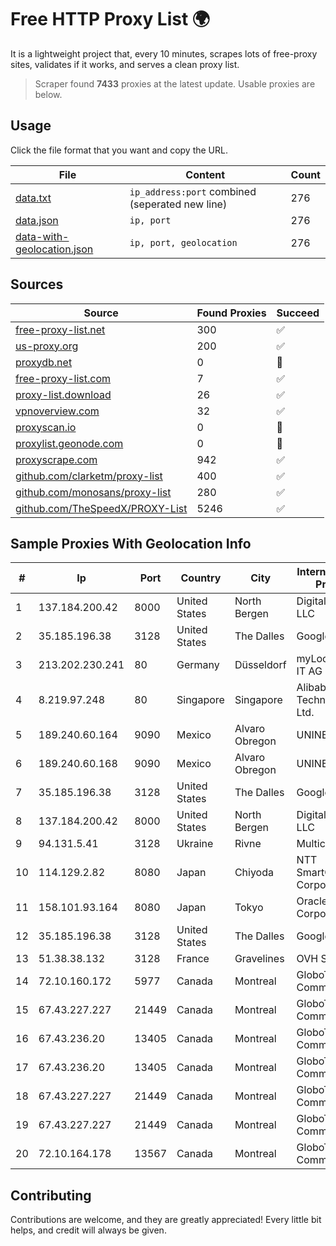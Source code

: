 
# Free HTTP Proxy List 🌍

It is a lightweight project that, every 10 minutes, scrapes lots of free-proxy sites, validates if it works, and serves a clean proxy list.


> Scraper found **7433** proxies at the latest update. Usable proxies are below.

## Usage

Click the file format that you want and copy the URL.


|File|Content|Count|
|----|-------|-----|
|[data.txt](https://raw.githubusercontent.com/themiralay/Proxy-List-World/master/data.txt)|`ip_address:port` combined (seperated new line)|276|
|[data.json](https://raw.githubusercontent.com/themiralay/Proxy-List-World/master/data.json)|`ip, port`|276|
|[data-with-geolocation.json](https://raw.githubusercontent.com/themiralay/Proxy-List-World/master/data-with-geolocation.json)|`ip, port, geolocation`|276|

## Sources

|Source|Found Proxies|Succeed|
|------|-------------|-------|
|[free-proxy-list.net](https://free-proxy-list.net)|300|✅|
|[us-proxy.org](https://www.us-proxy.org)|200|✅|
|[proxydb.net](http://proxydb.net)|0|🚫|
|[free-proxy-list.com](https://free-proxy-list.com/?page=&port=&type%5B%5D=http&type%5B%5D=https&up_time=0&search=Search)|7|✅|
|[proxy-list.download](https://www.proxy-list.download/HTTP)|26|✅|
|[vpnoverview.com](https://vpnoverview.com/privacy/anonymous-browsing/free-proxy-servers)|32|✅|
|[proxyscan.io](https://www.proxyscan.io)|0|🚫|
|[proxylist.geonode.com](https://proxylist.geonode.com/api/proxy-list?limit=300&page=1&sort_by=lastChecked&sort_type=desc&protocols=http,https)|0|🚫|
|[proxyscrape.com](https://api.proxyscrape.com/v2/?request=displayproxies&protocol=http&timeout=10000&country=all&ssl=all&anonymity=all)|942|✅|
|[github.com/clarketm/proxy-list](https://raw.githubusercontent.com/clarketm/proxy-list/master/proxy-list-raw.txt)|400|✅|
|[github.com/monosans/proxy-list](https://raw.githubusercontent.com/monosans/proxy-list/main/proxies/http.txt)|280|✅|
|[github.com/TheSpeedX/PROXY-List](https://raw.githubusercontent.com/TheSpeedX/PROXY-List/master/http.txt)|5246|✅|


## Sample Proxies With Geolocation Info

|#|Ip|Port|Country|City|Internet Service Provider|
|-|--|----|-------|----|-------------------------|
|1|137.184.200.42|8000|United States|North Bergen|DigitalOcean, LLC|
|2|35.185.196.38|3128|United States|The Dalles|Google LLC|
|3|213.202.230.241|80|Germany|Düsseldorf|myLoc managed IT AG|
|4|8.219.97.248|80|Singapore|Singapore|Alibaba (US) Technology Co., Ltd.|
|5|189.240.60.164|9090|Mexico|Alvaro Obregon|UNINET|
|6|189.240.60.168|9090|Mexico|Alvaro Obregon|UNINET|
|7|35.185.196.38|3128|United States|The Dalles|Google LLC|
|8|137.184.200.42|8000|United States|North Bergen|DigitalOcean, LLC|
|9|94.131.5.41|3128|Ukraine|Rivne|Multicast LLC|
|10|114.129.2.82|8080|Japan|Chiyoda|NTT SmartConnect Corporation|
|11|158.101.93.164|8080|Japan|Tokyo|Oracle Corporation|
|12|35.185.196.38|3128|United States|The Dalles|Google LLC|
|13|51.38.38.132|3128|France|Gravelines|OVH SAS|
|14|72.10.160.172|5977|Canada|Montreal|GloboTech Communications|
|15|67.43.227.227|21449|Canada|Montreal|GloboTech Communications|
|16|67.43.236.20|13405|Canada|Montreal|GloboTech Communications|
|17|67.43.236.20|13405|Canada|Montreal|GloboTech Communications|
|18|67.43.227.227|21449|Canada|Montreal|GloboTech Communications|
|19|67.43.227.227|21449|Canada|Montreal|GloboTech Communications|
|20|72.10.164.178|13567|Canada|Montreal|GloboTech Communications|



## Contributing

Contributions are welcome, and they are greatly appreciated! Every
little bit helps, and credit will always be given.

